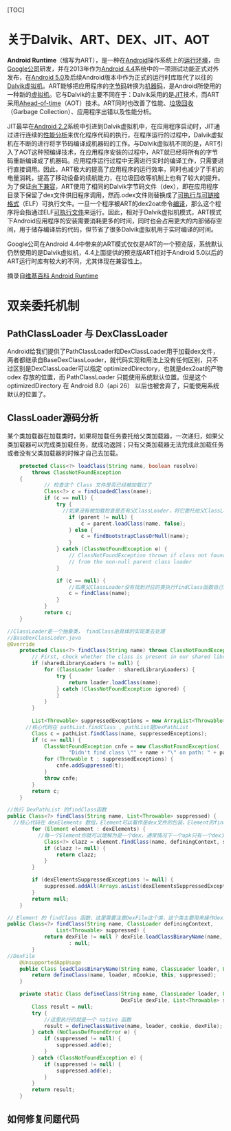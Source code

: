 [TOC]

# 关于Dalvik、ART、DEX、JIT、AOT

**Android Runtime**（缩写为ART），是一种在[Android](https://zh.wikipedia.org/wiki/Android)操作系统上的[运行环境](https://zh.wikipedia.org/wiki/运行环境)，由[Google公司](https://zh.wikipedia.org/wiki/Google公司)研发，并在2013年作为[Android 4.4](https://zh.wikipedia.org/wiki/Android_4.4)系统中的一项测试功能正式对外发布，在[Android 5.0](https://zh.wikipedia.org/wiki/Android_5.0)及后续Android版本中作为正式的运行时库取代了以往的[Dalvik虚拟机](https://zh.wikipedia.org/wiki/Dalvik虚拟机)。ART能够把应用程序的[字节码](https://zh.wikipedia.org/wiki/字节码)转换为[机器码](https://zh.wikipedia.org/wiki/機器碼)，是Android所使用的一种新的[虚拟机](https://zh.wikipedia.org/wiki/虚拟机)。它与Dalvik的主要不同在于：Dalvik采用的是[JIT](https://zh.wikipedia.org/wiki/JIT)技术，而ART采用[Ahead-of-time](https://zh.wikipedia.org/w/index.php?title=Ahead-of-time_compilation&action=edit&redlink=1)（AOT）技术。ART同时也改善了性能、[垃圾回收](https://zh.wikipedia.org/wiki/垃圾回收_(計算機科學))（Garbage Collection）、应用程序出错以及性能分析。

JIT最早在[Android 2.2](https://zh.wikipedia.org/wiki/Android_2.2)系统中引进到Dalvik虚拟机中，在应用程序启动时，JIT通过进行连续的[性能分析](https://zh.wikipedia.org/wiki/性能分析)来优化程序代码的执行，在程序运行的过程中，Dalvik虚拟机在不断的进行将字节码编译成机器码的工作。与Dalvik虚拟机不同的是，ART引入了AOT这种预编译技术，在应用程序安装的过程中，ART就已经将所有的字节码重新编译成了机器码。应用程序运行过程中无需进行实时的编译工作，只需要进行直接调用。因此，ART极大的提高了应用程序的运行效率，同时也减少了手机的电量消耗，提高了移动设备的续航能力，在垃圾回收等机制上也有了较大的提升。为了保证[向下兼容](https://zh.wikipedia.org/wiki/向下兼容)，ART使用了相同的Dalvik字节码文件（dex），即在应用程序目录下保留了dex文件供旧程序调用，然而.odex文件则替换成了[可执行与可链接格式](https://zh.wikipedia.org/wiki/可執行與可鏈接格式)（ELF）可执行文件。一旦一个程序被ART的dex2oat命令[编译](https://zh.wikipedia.org/wiki/编译)，那么这个程序将会指通过ELF[可执行文件](https://zh.wikipedia.org/wiki/可执行文件)来运行。因此，相对于Dalvik虚拟机模式，ART模式下Android应用程序的安装需要消耗更多的时间，同时也会占用更大的内部储存空间，用于储存编译后的代码，但节省了很多Dalvik虚拟机用于实时编译的时间。

Google公司在Android 4.4中带来的ART模式仅仅是ART的一个预览版，系统默认仍然使用的是Dalvik虚拟机，4.4上面提供的预览版ART相对于Android 5.0以后的ART运行时库有较大的不同，尤其体现在兼容性上。

摘录自[维基百科 Android Runtime](https://zh.wikipedia.org/wiki/Android_Runtime)





# 双亲委托机制

## PathClassLoader 与 DexClassLoader

Android给我们提供了PathClassLoader和DexClassLoader用于加载dex文件，两者都继承自BaseDexClassLoader，就代码实现和用法上没有任何区别，只不过区别是DexClassLoader可以指定 optimizedDirectory，也就是dex2oat的产物 odex 存放的位置，而 PathClassLoader 只能使用系统默认位置。但是这个 optimizedDirectory 在 Android 8.0（api 26） 以后也被舍弃了，只能使用系统默认的位置了。

## ClassLoader源码分析

某个类加载器在加载类时，如果将加载任务委托给父类加载器，一次递归，如果父类加载器可以完成类加载任务，就成功返回；只有父类加载器无法完成此加载任务或者没有父类加载器的时候才自己去加载。




```java
    protected Class<?> loadClass(String name, boolean resolve)
        throws ClassNotFoundException
    {
            // 检查这个 Class 文件是否已经被加载过了
            Class<?> c = findLoadedClass(name);
            if (c == null) {
                try {
                  //如果没有被加载检查是否有父ClassLoader，将它委托给父ClassLoader
                    if (parent != null) {
                        c = parent.loadClass(name, false);
                    } else {
                        c = findBootstrapClassOrNull(name);
                    }
                } catch (ClassNotFoundException e) {
                    // ClassNotFoundException thrown if class not found
                    // from the non-null parent class loader
                }

                if (c == null) {
                    //如果父ClassLoader没有找到对应的类执行findClass函数自己去查找
                    c = findClass(name);
                }
            }
            return c;
    }
```



```java
//ClassLoader是一个抽象类， findClass由具体的实现类去处理
//BaseDexClassLoder.java
@Override
    protected Class<?> findClass(String name) throws ClassNotFoundException {
        // First, check whether the class is present in our shared libraries.
        if (sharedLibraryLoaders != null) {
            for (ClassLoader loader : sharedLibraryLoaders) {
                try {
                    return loader.loadClass(name);
                } catch (ClassNotFoundException ignored) {
                }
            }
        }
        
        List<Throwable> suppressedExceptions = new ArrayList<Throwable>();
      //核心代码在 pathList.findClass , pathList是DexPathList 
        Class c = pathList.findClass(name, suppressedExceptions);
        if (c == null) {
            ClassNotFoundException cnfe = new ClassNotFoundException(
                    "Didn't find class \"" + name + "\" on path: " + pathList);
            for (Throwable t : suppressedExceptions) {
                cnfe.addSuppressed(t);
            }
            throw cnfe;
        }
        return c;
    }
```

```java
//执行 DexPathList 的findClass函数 
public Class<?> findClass(String name, List<Throwable> suppressed) {
  //核心代码在 dexElements 数组，Element可以看作是dex文件的包装，Element的findClass函数最终会执行 DexFile的loadClassBinaryName 函数，最终的加载操作是交给一个本地函数 loadClassBinaryName 来执行的
        for (Element element : dexElements) {
          //每一个Element你就可以理解为是一个dex，通常情况下一个apk只有一个dex文件，所以你在执行热修复的操作的时候可以将问题代码打包成dex，确保将修复好的dex文件塞入到“问题dex”前面
            Class<?> clazz = element.findClass(name, definingContext, suppressed);
            if (clazz != null) {
                return clazz;
            }
        }

        if (dexElementsSuppressedExceptions != null) {
            suppressed.addAll(Arrays.asList(dexElementsSuppressedExceptions));
        }
        return null;
    }
```

```java
// Element 的 findClass 函数，这里需要注意DexFile这个类，这个类主要用来操作dex文件
public Class<?> findClass(String name, ClassLoader definingContext,
                List<Throwable> suppressed) {
            return dexFile != null ? dexFile.loadClassBinaryName(name, definingContext, suppressed)
                    : null;
        }
//DexFile
    @UnsupportedAppUsage
    public Class loadClassBinaryName(String name, ClassLoader loader, List<Throwable> suppressed) {
        return defineClass(name, loader, mCookie, this, suppressed);
    }

    private static Class defineClass(String name, ClassLoader loader, Object cookie,
                                     DexFile dexFile, List<Throwable> suppressed) {
        Class result = null;
        try {
            //这里执行的就是一个 native 函数
            result = defineClassNative(name, loader, cookie, dexFile);
        } catch (NoClassDefFoundError e) {
            if (suppressed != null) {
                suppressed.add(e);
            }
        } catch (ClassNotFoundException e) {
            if (suppressed != null) {
                suppressed.add(e);
            }
        }
        return result;
    }

```

## 如何修复问题代码
